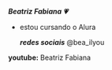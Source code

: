 ***Beatriz Fabiana 💗***

- estou cursando o Alura

  ***redes sociais***
@bea_ilyou

**youtube:** Beatriz Fabiana
